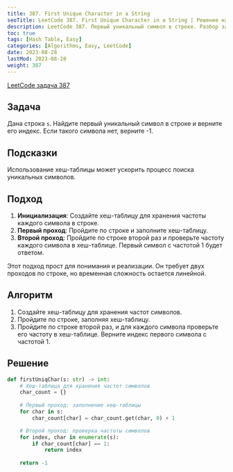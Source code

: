 ```yaml
---
title: 387. First Unique Character in a String
seoTitle: LeetCode 387. First Unique Character in a String | Решение на Python.
description: LeetCode 387. Первый уникальный символ в строке. Разбор задачи.
toc: true
tags: [Hash Table, Easy]
categories: [Algorithms, Easy, LeetCode]
date: 2023-08-28
lastMod: 2023-08-28
weight: 387
---
```


[LeetCode задача 387](<https://leetcode.com/problems/first-unique-character-in-a-string/>)

## Задача

Дана строка `s`. Найдите первый уникальный символ в строке и верните его индекс. Если такого символа нет, верните -1.

## Подсказки

Использование хеш-таблицы может ускорить процесс поиска уникальных символов.

## Подход

1. **Инициализация**: Создайте хеш-таблицу для хранения частоты каждого символа в строке.
2. **Первый проход**: Пройдите по строке и заполните хеш-таблицу.
3. **Второй проход**: Пройдите по строке второй раз и проверьте частоту каждого символа в хеш-таблице. Первый символ с частотой 1 будет ответом.

Этот подход прост для понимания и реализации. Он требует двух проходов по строке, но временная сложность остается линейной.

## Алгоритм

1. Создайте хеш-таблицу для хранения частот символов.
2. Пройдите по строке, заполняя хеш-таблицу.
3. Пройдите по строке второй раз, и для каждого символа проверьте его частоту в хеш-таблице. Верните индекс первого символа с частотой 1.

## Решение

```python
def firstUniqChar(s: str) -> int:
    # Хеш-таблица для хранения частот символов
    char_count = {}
    
    # Первый проход: заполнение хеш-таблицы
    for char in s:
        char_count[char] = char_count.get(char, 0) + 1

    # Второй проход: проверка частоты символов
    for index, char in enumerate(s):
        if char_count[char] == 1:
            return index
            
    return -1
```
